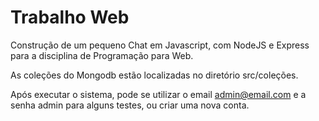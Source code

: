# Trabalho Web

Construção de um pequeno Chat em Javascript, com NodeJS e Express para a disciplina de Programação para Web.

As coleções do Mongodb estão localizadas no diretório src/coleções.

Após executar o sistema, pode se utilizar o email admin@email.com e a senha admin para alguns testes, ou criar uma nova conta.
